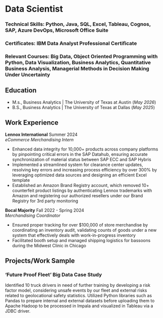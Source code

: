 # Data Scientist

### **Technical Skills:** Python, Java, SQL, Excel, Tableau, Cognos, SAP, Azure DevOps, Microsoft Office Suite  
### **Certificates:** IBM Data Analyst Professional Certificate  
### **Relevant Courses:** Big Data, Object Oriented Programming with Python, Data Visualization, Business Analytics, Quantitative Business Analysis, Managerial Methods in Decision Making Under Uncertainty  


## Education  
- M.s., Business Analytics | The University of Texas at Austin (_May 2026_)								       		          		
- B.S., Business Analytics | The University of Texas at Dallas (_May 2025_)


## Work Experience  
**Lennox International**  Summer 2024  
_eCommerce Merchandising Intern_  
-	Enhanced data integrity for 10,000+ products across company platforms by pinpointing critical errors in the SAP Datahub, ensuring accurate synchronization of material status between SAP ECC and SAP Hybris  
-	Implemented a streamlined system for clearance center updates, resolving key errors and increasing process efficiency by over 300% by leveraging optimized data sources and designing an efficient Excel template  
-	Established an Amazon Brand Registry account, which removed 10+ counterfeit product listings by authenticating Lennox trademarks with Amazon and registering our authorized resellers under our Brand Registry for 3rd party monitoring  

**Bocal Majority**  Fall 2022 - Spring 2024  
_Merchandising Coordinator_  
-	Ensured proper tracking for over $100,000 of store merchandise by coordinating an inventory audit, validating counts of goods under a new system that effectively deals with work-in-progress inventory  
-	Facilitated booth setup and managed shipping logistics for bassoons during the Midwest Clinic in Chicago  


## Projects/Work Sample  
### ‘Future Proof Fleet’ Big Data Case Study
Identified 10 truck drivers in need of further training by developing a risk factor model, considering unsafe events by our fleet and external risks related to geolocational safety statistics. Utilized Python libraries such as Pandas to prepare internal and external datasets before uploading them to Apache Hadoop to be processed in Impala and visualized in Tableau via a JDBC driver.  

